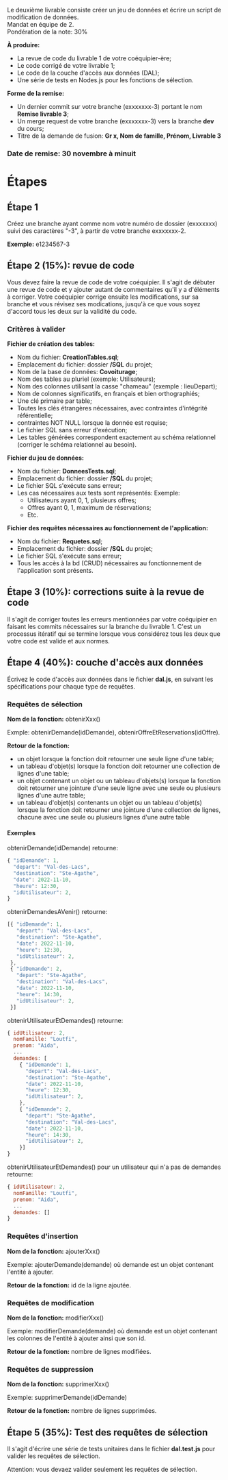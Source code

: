 Le deuxième livrable consiste créer un jeu de données et écrire un script de modification de données.\
Mandat en équipe de 2.\
Pondération de la note: 30%

**À produire:**

* La revue de code du livrable 1 de votre coéquipier-ère;
* Le code corrigé de votre livrable 1;
* Le code de la couche d'accès aux données (DAL);
* Une série de tests en Nodes.js pour les fonctions de sélection.

**Forme de la remise:**

* Un dernier commit sur votre branche (exxxxxxx-3) portant le nom **Remise livrable 3**;
* Un merge request de votre branche (exxxxxxx-3) vers la branche **dev** du cours;
* Titre de la demande de fusion: **Gr x, Nom de famille, Prénom, Livrable 3**

### Date de remise: 30 novembre à minuit

# Étapes

## Étape 1

Créez une branche ayant comme nom votre numéro de dossier (exxxxxxx) suivi des caractères "-3", à partir de votre branche exxxxxxx-2.

**Exemple:** e1234567-3

## Étape 2 (15%): revue de code

Vous devez faire la revue de code de votre coéquipier. Il s'agit de débuter une revue de code et y ajouter autant de commentaires qu'il y a d'éléments à corriger. Votre coéquipier corrige ensuite les modifications, sur sa branche et vous révisez ses modications, jusqu'à ce que vous soyez d'accord tous les deux sur la validité du code.

### Critères à valider

**Fichier de création des tables:**

* Nom du fichier: **CreationTables.sql**;
* Emplacement du fichier: dossier **/SQL** du projet;
* Nom de la base de données: **Covoiturage**;
* Nom des tables au pluriel (exemple: Utilisateurs);
* Nom des colonnes utilisant la casse "chameau" (exemple : lieuDepart);
* Nom de colonnes significatifs, en français et bien orthographiés;
* Une clé primaire par table;
* Toutes les clés étrangères nécessaires, avec contraintes d'intégrité référentielle;
* contraintes NOT NULL lorsque la donnée est requise;
* Le fichier SQL sans erreur d'exécution;
* Les tables générées correspondent exactement au schéma relationnel (corriger le schéma relationnel au besoin).

**Fichier du jeu de données:**

* Nom du fichier: **DonneesTests.sql**;
* Emplacement du fichier: dossier **/SQL** du projet;
* Le fichier SQL s'exécute sans erreur;
* Les cas nécessaires aux tests sont représentés: Exemple:
  * Utilisateurs ayant 0, 1, plusieurs offres;
  * Offres ayant 0, 1, maximum de réservations;
  * Etc.

**Fichier des requêtes nécessaires au fonctionnement de l'application:**

* Nom du fichier: **Requetes.sql**;
* Emplacement du fichier: dossier **/SQL** du projet;
* Le fichier SQL s'exécute sans erreur;
* Tous les accès à la bd (CRUD) nécessaires au fonctionnement de l'application sont présents.

## Étape 3 (10%): corrections suite à la revue de code

Il s'agit de corriger toutes les erreurs mentionnées par votre coéquipier en faisant les commits nécessaires sur la branche du livrable 1. C'est un processus itératif qui se termine lorsque vous considérez tous les deux que votre code est valide et aux normes.

## Étape 4 (40%): couche d'accès aux données

Écrivez le code d'accès aux données dans le fichier **dal.js**, en suivant les spécifications pour chaque type de requêtes.

### Requêtes de sélection

**Nom de la fonction:** obtenirXxx()

Exmple: obtenirDemande(idDemande), obtenirOffreEtReservations(idOffre).

**Retour de la fonction:**

* un objet lorsque la fonction doit retourner une seule ligne d'une table;
* un tableau d'objet(s) lorsque la fonction doit retourner une collection de lignes d'une table;
* un objet contenant un objet ou un tableau d'objets(s) lorsque la fonction doit retourner une jointure d'une seule ligne avec une seule ou plusieurs lignes d'une autre table;
* un tableau d'objet(s) contenants un objet ou un tableau d'objet(s) lorsque la fonction doit retourner une jointure d'une collection de lignes, chacune avec une seule ou plusieurs lignes d'une autre table

#### Exemples

obtenirDemande(idDemande) retourne:

```js
{ "idDemande": 1,   
  "depart": "Val-des-Lacs",  
  "destination": "Ste-Agathe",   
  "date": 2022-11-10,   
  "heure": 12:30,  
  "idUtilisateur": 2,  
}   
```

obtenirDemandesAVenir() retourne:

```js
[{ "idDemande": 1,   
   "depart": "Val-des-Lacs",  
   "destination": "Ste-Agathe",   
   "date": 2022-11-10,   
   "heure": 12:30,  
   "idUtilisateur": 2,  
 }, 
 { "idDemande": 2,   
   "depart": "Ste-Agathe",  
   "destination": "Val-des-Lacs",   
   "date": 2022-11-10,   
   "heure": 14:30,  
   "idUtilisateur": 2,  
 }]  
```

obtenirUtilisateurEtDemandes() retourne:

```js
{ idUtilisateur: 2,
  nomFamille: "Loutfi",
  prenom: "Aida",
  ...
  demandes: [
    { "idDemande": 1,   
      "depart": "Val-des-Lacs",  
      "destination": "Ste-Agathe",   
      "date": 2022-11-10,   
      "heure": 12:30,  
      "idUtilisateur": 2,  
    }, 
    { "idDemande": 2,   
      "depart": "Ste-Agathe",  
      "destination": "Val-des-Lacs",   
      "date": 2022-11-10,   
      "heure": 14:30,  
      "idUtilisateur": 2,  
    }]
}  
```

obtenirUtilisateurEtDemandes() pour un utilisateur qui n'a pas de demandes retourne:

```js
{ idUtilisateur: 2,
  nomFamille: "Loutfi",
  prenom: "Aida",
  ...
  demandes: []
}  
```

### Requêtes d'insertion

**Nom de la fonction:** ajouterXxx()

Exemple: ajouterDemande(demande) où demande est un objet contenant l'entité à ajouter.

**Retour de la fonction:** id de la ligne ajoutée.

### Requêtes de modification

**Nom de la fonction:** modifierXxx()

Exemple: modifierDemande(demande) où demande est un objet contenant les colonnes de l'entité à ajouter ainsi que son id.

**Retour de la fonction:** nombre de lignes modifiées.

### Requêtes de suppression

**Nom de la fonction:** supprimerXxx()

Exemple: supprimerDemande(idDemande)

**Retour de la fonction:** nombre de lignes supprimées.

## Étape 5 (35%): Test des requêtes de sélection

Il s'agit d'écrire une série de tests unitaires dans le fichier **dal.test.js** pour valider les requêtes de sélection.

Attention: vous devaez valider seulement les requêtes de sélection.